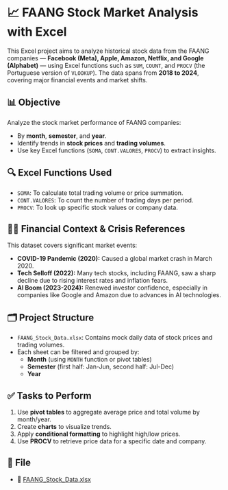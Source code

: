 # 📈 FAANG Stock Market Analysis with Excel

This Excel project aims to analyze historical stock data from the FAANG companies — **Facebook (Meta), Apple, Amazon, Netflix, and Google (Alphabet)** — using Excel functions such as `SUM`, `COUNT`, and `PROCV` (the Portuguese version of `VLOOKUP`). The data spans from **2018 to 2024**, covering major financial events and market shifts.

## 📊 Objective

Analyze the stock market performance of FAANG companies:

- By **month**, **semester**, and **year**.
- Identify trends in **stock prices** and **trading volumes**.
- Use key Excel functions (`SOMA`, `CONT.VALORES`, `PROCV`) to extract insights.

## 🔍 Excel Functions Used

- `SOMA`: To calculate total trading volume or price summation.
- `CONT.VALORES`: To count the number of trading days per period.
- `PROCV`: To look up specific stock values or company data.

## 🕵️‍♀️ Financial Context & Crisis References

This dataset covers significant market events:
- **COVID-19 Pandemic (2020):** Caused a global market crash in March 2020.
- **Tech Selloff (2022):** Many tech stocks, including FAANG, saw a sharp decline due to rising interest rates and inflation fears.
- **AI Boom (2023-2024):** Renewed investor confidence, especially in companies like Google and Amazon due to advances in AI technologies.

## 🗂️ Project Structure

- `FAANG_Stock_Data.xlsx`: Contains mock daily data of stock prices and trading volumes.
- Each sheet can be filtered and grouped by:
  - **Month** (using `MONTH` function or pivot tables)
  - **Semester** (first half: Jan-Jun, second half: Jul-Dec)
  - **Year**

## ✅ Tasks to Perform

1. Use **pivot tables** to aggregate average price and total volume by month/year.
2. Create **charts** to visualize trends.
3. Apply **conditional formatting** to highlight high/low prices.
4. Use **PROCV** to retrieve price data for a specific date and company.

## 📁 File

- 📄 [FAANG_Stock_Data.xlsx](sandbox:/mnt/data/FAANG_Stock_Data.xlsx)

